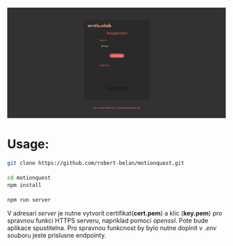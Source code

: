 ![MotionQuest Screenshot](./screenshot.jpg)

# Usage:

```bash
git clone https://github.com/robert-belan/motionquest.git

cd motionquest
npm install

npm run server
```

V adresari _server_ je nutne vytvorit certifikat(**cert.pem**) a klic (**key.pem**) pro spravnou funkci HTTPS serveru, napriklad pomoci _openssl_. Pote bude aplikace spustitelna. Pro spravnou funkcnost by bylo nutne doplnit v _.env_ souboru jeste prislusne endpointy.
